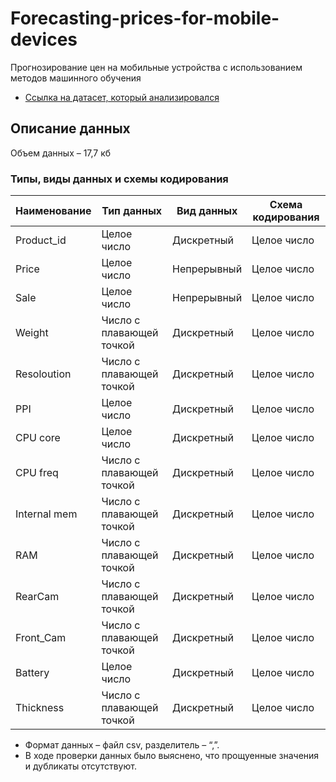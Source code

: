 # Forecasting-prices-for-mobile-devices
Прогнозирование цен на мобильные устройства с использованием методов машинного обучения
- [Ссылка на датасет, который анализировался](https://www.kaggle.com/datasets/mohannapd/mobile-price-prediction)
## Описание данных
Объем данных – 17,7 кб

### Типы, виды данных и схемы кодирования

| Наименование     | Тип данных               | Вид данных   | Схема кодирования |
|------------------|--------------------------|--------------|-------------------|
| Product_id       | Целое число               | Дискретный   | Целое число       |
| Price            | Целое число               | Непрерывный  | Целое число       |
| Sale             | Целое число               | Непрерывный  | Целое число       |
| Weight           | Число с плавающей точкой  | Дискретный   | Целое число       |
| Resolоution       | Число с плавающей точкой  | Дискретный   | Целое число       |
| PPI              | Целое число               | Дискретный   | Целое число       |
| CPU core         | Целое число               | Дискретный   | Целое число       |
| CPU freq         | Число с плавающей точкой  | Дискретный   | Целое число       |
| Internal mem     | Число с плавающей точкой  | Дискретный   | Целое число       |
| RAM              | Число с плавающей точкой  | Дискретный   | Целое число       |
| RearCam          | Число с плавающей точкой  | Дискретный   | Целое число       |
| Front_Cam        | Число с плавающей точкой  | Дискретный   | Целое число       |
| Battery          | Целое число               | Дискретный   | Целое число       |
| Thickness        | Число с плавающей точкой  | Дискретный   | Целое число       |
-  Формат данных – файл csv, разделитель – “,”.
- В ходе проверки данных было выяснено, что прощуенные значения и дубликаты отсутствуют.

